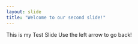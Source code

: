 ```yaml
---
layout: slide
title: "Welcome to our second slide!"
---
```

This is my Test Slide
Use the left arrow to go back!
